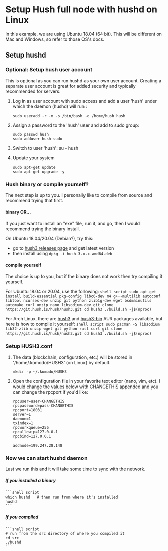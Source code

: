 # Setup Hush full node with hushd on Linux

In this example, we are using Ubuntu 18.04 (64 bit). This will be different on Mac and Windows, so refer to those OS's docs.

## Setup hushd

### Optional: Setup hush user account

This is optional as you can run hushd as your own user account. Creating a separate user account is great for added security and typically recommended for servers.

1) Log in as user account with sudo access and add a user 'hush' under which the daemon (hushd) will run :
    ```shell script
    sudo useradd -r -m -s /bin/bash -d /home/hush hush
    ```

2) Assign a password to the 'hush' user and add to sudo group:
    ```shell script
    sudo passwd hush
    sudo adduser hush sudo
    ```

3) Switch to user 'hush': su - hush

4) Update your system
    ```shell script
    sudo apt-get update
    sudo apt-get upgrade -y
    ```

### Hush binary or compile yourself?

The next step is up to you. I personally like to compile from source and recommend trying that first.

#### binary OR...

If you just want to install an "exe" file, run it, and go, then I would recommend trying the binary install.

On Ubuntu 18.04/20.04 (Debian?), try this:
- go to [hush3 releases page](https://git.hush.is/hush/hush3/releases) and get latest version
- then install using ```dpkg -i hush-3.x.x-amd64.deb```

#### compile yourself

The choice is up to you, but if the binary does not work then try compiling it yourself.

For Ubuntu 18.04 or 20.04, use the following:
    ```shell script
    sudo apt-get install build-essential pkg-config libc6-dev m4 g++-multilib autoconf libtool ncurses-dev unzip git python zlib1g-dev wget bsdmainutils automake curl unzip nano libsodium-dev
    git clone https://git.hush.is/hush/hush3.git
    cd hush3
    ./build.sh -j$(nproc)
    ```

For Arch Linux, there are [hush3](https://aur.archlinux.org/packages/hush3/) and [hush3-bin](https://aur.archlinux.org/packages/hush3-bin/) AUR packages available, but here is how to compile it yourself:
    ```shell script
    sudo pacman -S libsodium lib32-zlib unzip wget git python rust curl
    git clone https://git.hush.is/hush/hush3.git
    cd hush3
    ./build.sh -j$(nproc)
    ```

### Setup HUSH3.conf

1) The data (blockchain, configuration, etc.) will be stored in '/home/.komodo/HUSH3' (on Linux) by default.
    ```shell script
    mkdir -p ~/.komodo/HUSH3
    ```
1) Open the configuration file in your favorite text editor (nano, vim, etc). I would change the values below with CHANGETHIS appended and you can change the rpcport if you'd like:

    ```
    rpcuser=user-CHANGETHIS
    rpcpassword=pass-CHANGETHIS
    rpcport=18031
    server=1
    daemon=1
    txindex=1
    rpcworkqueue=256
    rpcallowip=127.0.0.1
    rpcbind=127.0.0.1

    addnode=199.247.28.148
    ```

### Now we can start hushd daemon 

Last we run this and it will take some time to sync with the network.

##### If you installed a binary

    ```shell script
    which hushd   # then run from where it's installed
    hushd
    ```

##### If you compiled

    ```shell script
    # run from the src directory of where you compiled it
    cd src
    ./hushd
    ```

